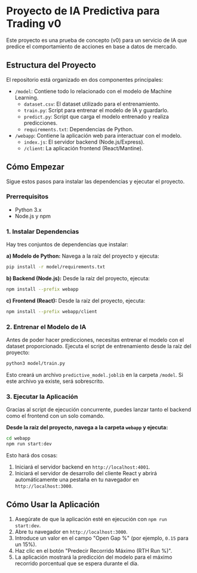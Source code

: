 # Proyecto de IA Predictiva para Trading v0

Este proyecto es una prueba de concepto (v0) para un servicio de IA que predice el comportamiento de acciones en base a datos de mercado.

## Estructura del Proyecto

El repositorio está organizado en dos componentes principales:

-   `/model`: Contiene todo lo relacionado con el modelo de Machine Learning.
    -   `dataset.csv`: El dataset utilizado para el entrenamiento.
    -   `train.py`: Script para entrenar el modelo de IA y guardarlo.
    -   `predict.py`: Script que carga el modelo entrenado y realiza predicciones.
    -   `requirements.txt`: Dependencias de Python.
-   `/webapp`: Contiene la aplicación web para interactuar con el modelo.
    -   `index.js`: El servidor backend (Node.js/Express).
    -   `/client`: La aplicación frontend (React/Mantine).

## Cómo Empezar

Sigue estos pasos para instalar las dependencias y ejecutar el proyecto.

### Prerrequisitos

-   Python 3.x
-   Node.js y npm

### 1. Instalar Dependencias

Hay tres conjuntos de dependencias que instalar:

**a) Modelo de Python:**
Navega a la raíz del proyecto y ejecuta:
```bash
pip install -r model/requirements.txt
```

**b) Backend (Node.js):**
Desde la raíz del proyecto, ejecuta:
```bash
npm install --prefix webapp
```

**c) Frontend (React):**
Desde la raíz del proyecto, ejecuta:
```bash
npm install --prefix webapp/client
```

### 2. Entrenar el Modelo de IA

Antes de poder hacer predicciones, necesitas entrenar el modelo con el dataset proporcionado. Ejecuta el script de entrenamiento desde la raíz del proyecto:

```bash
python3 model/train.py
```

Esto creará un archivo `predictive_model.joblib` en la carpeta `/model`. Si este archivo ya existe, será sobrescrito.

### 3. Ejecutar la Aplicación

Gracias al script de ejecución concurrente, puedes lanzar tanto el backend como el frontend con un solo comando.

**Desde la raíz del proyecto, navega a la carpeta `webapp` y ejecuta:**

```bash
cd webapp
npm run start:dev
```

Esto hará dos cosas:
1.  Iniciará el servidor backend en `http://localhost:4001`.
2.  Iniciará el servidor de desarrollo del cliente React y abrirá automáticamente una pestaña en tu navegador en `http://localhost:3000`.

## Cómo Usar la Aplicación

1.  Asegúrate de que la aplicación esté en ejecución con `npm run start:dev`.
2.  Abre tu navegador en `http://localhost:3000`.
3.  Introduce un valor en el campo "Open Gap %" (por ejemplo, `0.15` para un 15%).
4.  Haz clic en el botón "Predecir Recorrido Máximo (RTH Run %)".
5.  La aplicación mostrará la predicción del modelo para el máximo recorrido porcentual que se espera durante el día.
